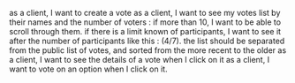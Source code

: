 as a client, I want to create a vote
as a client, I want to see my votes list by their names and the number of voters : if more than 10, I want to be able to scroll through them. if there is a limit known of participants, I want to see it after the number of participants like this : (4/7). the list should be separated from the public list of votes, and sorted from the more recent to the older
as a client, I want to see the details of a vote when I click on it
as a client, I want to vote on an option when I click on it.
